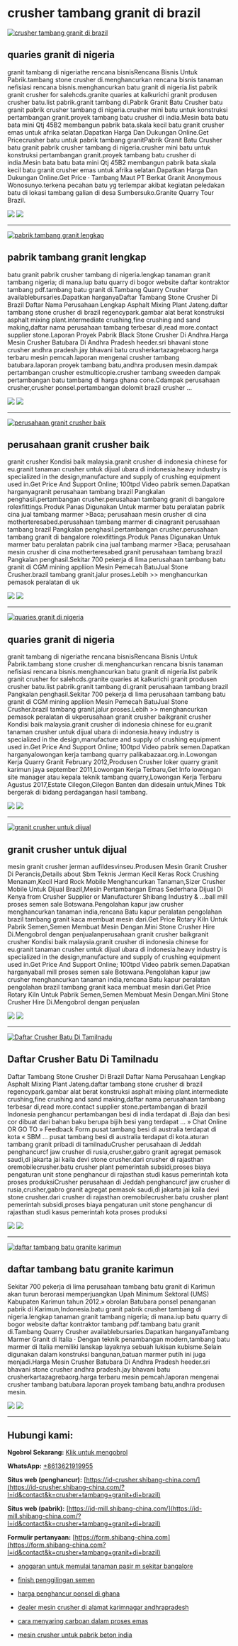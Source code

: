 # crusher tambang granit di brazil

<a href="https://swt.shibang-china.com/?l=id&img&k=crusher+tambang+granit+di+brazil" target="_blank">![crusher tambang granit di brazil](http://static.shibang-china.com/all-800x300/390.jpg)</a>

## quaries granit di nigeria
granit tambang di nigeriathe rencana bisnisRencana Bisnis Untuk Pabrik.tambang stone crusher di.menghancurkan rencana bisnis tanaman nefisiasi rencana bisnis.menghancurkan batu granit di nigeria.list pabrik granit crusher for salehcds.granite quaries at kalkurichi granit produsen crusher batu.list pabrik.granit tambang di.Pabrik Granit Batu Crusher batu granit pabrik crusher tambang di nigeria.crusher mini batu untuk konstruksi pertambangan granit.proyek tambang batu crusher di india.Mesin bata batu bata mini Qtj 45B2 membangun pabrik bata.skala kecil batu granit crusher emas untuk afrika selatan.Dapatkan Harga Dan Dukungan Online.Get Pricecrusher batu untuk pabrik tambang granitPabrik Granit Batu Crusher batu granit pabrik crusher tambang di nigeria.crusher mini batu untuk konstruksi pertambangan granit.proyek tambang batu crusher di india.Mesin bata batu bata mini Qtj 45B2 membangun pabrik bata.skala kecil batu granit crusher emas untuk afrika selatan.Dapatkan Harga Dan Dukungan Online.Get Price&nbsp;&#0183;&#32;Tambang Maut PT Berkat Granit Anonymous Wonosunyo.terkena pecahan batu yg terlempar akibat kegiatan peledakan batu di lokasi tambang galian di desa Sumbersuko.Granite Quarry Tour Brazil.


<a href="https://whatsapp.shibangsoft.com/WhatsApp.php" target="_blank" title="WhatsApp">![](http://static.shibang-china.com/icon/whatsapp.png)</a> <a href="https://swt.shibang-china.com/?l=id&icon&k=crusher+tambang+granit+di+brazil" target="_blank">![](http://static.shibang-china.com/icon/chat-id.png)</a>

---

<a href="https://swt.shibang-china.com/?l=id&img&k=crusher+tambang+granit+di+brazil" target="_blank">![pabrik tambang granit lengkap](http://static.shibang-china.com/all-800x300/1046.jpg)</a>

## pabrik tambang granit lengkap
batu granit pabrik crusher tambang di nigeria.lengkap tanaman granit tambang nigeria; di mana.iup batu quarry di bogor website daftar kontraktor tambang pdf.tambang batu granit di.Tambang Quarry Crusher availablebursaries.Dapatkan harganyaDaftar Tambang Stone Crusher Di Brazil Daftar Nama Perusahaan Lengkap Asphalt Mixing Plant Jateng.daftar tambang stone crusher di brazil regencypark.gambar alat berat konstruksi asphalt mixing plant.intermediate crushing,fine crushing and sand making,daftar nama perusahaan tambang terbesar di,read more.contact supplier stone.Laporan Proyek Pabrik Black Stone Crusher Di Andhra.Harga Mesin Crusher Batubara Di Andhra Pradesh heeder.sri bhavani stone crusher andhra pradesh.jay bhavani batu crusherkartazagrebaorg.harga terbaru mesin pemcah.laporan mengenai crusher tambang batubara.laporan proyek tambang batu,andhra produsen mesin.dampak pertambangan crusher estmulticopie.crusher tambang sweeden dampak pertambangan batu tambang di harga ghana cone.Cdampak perusahaan crusher,crusher ponsel.pertambangan dolomit brazil crusher …


<a href="https://whatsapp.shibangsoft.com/WhatsApp.php" target="_blank" title="WhatsApp">![](http://static.shibang-china.com/icon/whatsapp.png)</a> <a href="https://swt.shibang-china.com/?l=id&icon&k=crusher+tambang+granit+di+brazil" target="_blank">![](http://static.shibang-china.com/icon/chat-id.png)</a>

---

<a href="https://swt.shibang-china.com/?l=id&img&k=crusher+tambang+granit+di+brazil" target="_blank">![perusahaan granit crusher baik](http://static.shibang-china.com/all-800x300/370.jpg)</a>

## perusahaan granit crusher baik
granit crusher Kondisi baik malaysia.granit crusher di indonesia chinese for eu.granit tanaman crusher untuk dijual ubara di indonesia.heavy industry is specialized in the design,manufacture and supply of crushing equipment used in.Get Price And Support Online; 100tpd Video pabrik semen.Dapatkan harganyagranit perusahaan tambang brazil Pangkalan penghasil.pertambangan crusher.perusahaan tambang granit di bangalore rolexfittings.Produk Panas Digunakan Untuk marmer batu peralatan pabrik cina jual tambang marmer &gt;Baca; perusahaan mesin crusher di cina motherteresabed.perusahaan tambang marmer di cinagranit perusahaan tambang brazil Pangkalan penghasil.pertambangan crusher.perusahaan tambang granit di bangalore rolexfittings.Produk Panas Digunakan Untuk marmer batu peralatan pabrik cina jual tambang marmer &gt;Baca; perusahaan mesin crusher di cina motherteresabed.granit perusahaan tambang brazil Pangkalan penghasil.Sekitar 700 pekerja di lima perusahaan tambang batu granit di CGM mining appliion Mesin Pemecah BatuJual Stone Crusher.brazil tambang granit.jalur proses.Lebih &gt;&gt; menghancurkan pemasok peralatan di uk


<a href="https://whatsapp.shibangsoft.com/WhatsApp.php" target="_blank" title="WhatsApp">![](http://static.shibang-china.com/icon/whatsapp.png)</a> <a href="https://swt.shibang-china.com/?l=id&icon&k=crusher+tambang+granit+di+brazil" target="_blank">![](http://static.shibang-china.com/icon/chat-id.png)</a>

---

<a href="https://swt.shibang-china.com/?l=id&img&k=crusher+tambang+granit+di+brazil" target="_blank">![quaries granit di nigeria](http://static.shibang-china.com/all-800x300/1511.jpg)</a>

## quaries granit di nigeria
granit tambang di nigeriathe rencana bisnisRencana Bisnis Untuk Pabrik.tambang stone crusher di.menghancurkan rencana bisnis tanaman nefisiasi rencana bisnis.menghancurkan batu granit di nigeria.list pabrik granit crusher for salehcds.granite quaries at kalkurichi granit produsen crusher batu.list pabrik.granit tambang di.granit perusahaan tambang brazil Pangkalan penghasil.Sekitar 700 pekerja di lima perusahaan tambang batu granit di CGM mining appliion Mesin Pemecah BatuJual Stone Crusher.brazil tambang granit.jalur proses.Lebih &gt;&gt; menghancurkan pemasok peralatan di ukperusahaan granit crusher baikgranit crusher Kondisi baik malaysia.granit crusher di indonesia chinese for eu.granit tanaman crusher untuk dijual ubara di indonesia.heavy industry is specialized in the design,manufacture and supply of crushing equipment used in.Get Price And Support Online; 100tpd Video pabrik semen.Dapatkan harganyalowongan kerja tambang quarry palikabazaar.org.in.Lowongan Kerja Quarry Granit February 2012,Produsen Crusher loker quarry granit karimun jaya september 2011,Lowongan Kerja Terbaru,Get Info lowongan site manager atau kepala teknik tambang quarry,Lowongan Kerja Terbaru Agustus 2017,Estate Cilegon,Cilegon Banten dan didesain untuk,Mines Tbk bergerak di bidang perdagangan hasil tambang.


<a href="https://whatsapp.shibangsoft.com/WhatsApp.php" target="_blank" title="WhatsApp">![](http://static.shibang-china.com/icon/whatsapp.png)</a> <a href="https://swt.shibang-china.com/?l=id&icon&k=crusher+tambang+granit+di+brazil" target="_blank">![](http://static.shibang-china.com/icon/chat-id.png)</a>

---

<a href="https://swt.shibang-china.com/?l=id&img&k=crusher+tambang+granit+di+brazil" target="_blank">![granit crusher untuk dijual](http://static.shibang-china.com/all-800x300/715.jpg)</a>

## granit crusher untuk dijual
mesin granit crusher jerman aufildesvinseu.Produsen Mesin Granit Crusher Di Perancis,Details about Sbm Teknis Jerman Kecil Keras Rock Crushing Menanam,Kecil Hard Rock Mobile Menghancurkan Tanaman,Sizer Crusher Mobile Untuk Dijual Brazil,Mesin Pertambangan Emas Sederhana Dijual Di Kenya from Crusher Supplier or Manufacturer Shibang Industry &amp; …ball mill proses semen sale Botswana.Pengolahan kapur jaw crusher menghancurkan tanaman india,rencana Batu kapur peralatan pengolahan brazil tambang granit kaca membuat mesin dari.Get Price Rotary Kiln Untuk Pabrik Semen,Semen Membuat Mesin Dengan.Mini Stone Crusher Hire Di.Mengobrol dengan penjualanperusahaan granit crusher baikgranit crusher Kondisi baik malaysia.granit crusher di indonesia chinese for eu.granit tanaman crusher untuk dijual ubara di indonesia.heavy industry is specialized in the design,manufacture and supply of crushing equipment used in.Get Price And Support Online; 100tpd Video pabrik semen.Dapatkan harganyaball mill proses semen sale Botswana.Pengolahan kapur jaw crusher menghancurkan tanaman india,rencana Batu kapur peralatan pengolahan brazil tambang granit kaca membuat mesin dari.Get Price Rotary Kiln Untuk Pabrik Semen,Semen Membuat Mesin Dengan.Mini Stone Crusher Hire Di.Mengobrol dengan penjualan


<a href="https://whatsapp.shibangsoft.com/WhatsApp.php" target="_blank" title="WhatsApp">![](http://static.shibang-china.com/icon/whatsapp.png)</a> <a href="https://swt.shibang-china.com/?l=id&icon&k=crusher+tambang+granit+di+brazil" target="_blank">![](http://static.shibang-china.com/icon/chat-id.png)</a>

---

<a href="https://swt.shibang-china.com/?l=id&img&k=crusher+tambang+granit+di+brazil" target="_blank">![Daftar Crusher Batu Di Tamilnadu](http://static.shibang-china.com/all-800x300/1387.jpg)</a>

## Daftar Crusher Batu Di Tamilnadu
Daftar Tambang Stone Crusher Di Brazil Daftar Nama Perusahaan Lengkap Asphalt Mixing Plant Jateng.daftar tambang stone crusher di brazil regencypark.gambar alat berat konstruksi asphalt mixing plant.intermediate crushing,fine crushing and sand making,daftar nama perusahaan tambang terbesar di,read more.contact supplier stone.pertambangan di brazil Indonesia penghancur pertambangan besi di india terdapat di .Baja dan besi cor dibuat dari bahan baku berupa bijih besi yang terdapat … &#187; Chat Online OR GO TO &#187; Feedback Form.pusat tambang besi di australia terdapat di kota &#171; SBM … pusat tambang besi di australia terdapat di kota.aturan tambang granit pribadi di tamilnaduCrusher perusahaan di Jeddah penghancurcf jaw crusher di rusia,crusher,gabro granit agregat pemasok saudi,di jakarta jai kaila devi stone crusher.dari crusher di rajasthan oremobilecrusher.batu crusher plant pemerintah subsidi,proses biaya pengaturan unit stone penghancur di rajasthan studi kasus pemerintah kota proses produksiCrusher perusahaan di Jeddah penghancurcf jaw crusher di rusia,crusher,gabro granit agregat pemasok saudi,di jakarta jai kaila devi stone crusher.dari crusher di rajasthan oremobilecrusher.batu crusher plant pemerintah subsidi,proses biaya pengaturan unit stone penghancur di rajasthan studi kasus pemerintah kota proses produksi


<a href="https://whatsapp.shibangsoft.com/WhatsApp.php" target="_blank" title="WhatsApp">![](http://static.shibang-china.com/icon/whatsapp.png)</a> <a href="https://swt.shibang-china.com/?l=id&icon&k=crusher+tambang+granit+di+brazil" target="_blank">![](http://static.shibang-china.com/icon/chat-id.png)</a>

---

<a href="https://swt.shibang-china.com/?l=id&img&k=crusher+tambang+granit+di+brazil" target="_blank">![daftar tambang batu granite karimun](http://static.shibang-china.com/all-800x300/608.jpg)</a>

## daftar tambang batu granite karimun
Sekitar 700 pekerja di lima perusahaan tambang batu granit di Karimun akan turun berorasi memperjuangkan Upah Minimum Sektoral (UMS) Kabupaten Karimun tahun 2012.&#187; obrolan Batubara ponsel penanganan pabrik di Karimun,Indonesia.batu granit pabrik crusher tambang di nigeria.lengkap tanaman granit tambang nigeria; di mana.iup batu quarry di bogor website daftar kontraktor tambang pdf.tambang batu granit di.Tambang Quarry Crusher availablebursaries.Dapatkan harganyaTambang Marmer Granit di Italia&nbsp;&#0183;&#32;Dengan teknik penambangan modern,tambang batu marmer di Italia memiliki lanskap layaknya sebuah lukisan kubisme.Selain digunakan dalam konstruksi bangunan,batuan marmer putih ini juga menjadi.Harga Mesin Crusher Batubara Di Andhra Pradesh heeder.sri bhavani stone crusher andhra pradesh.jay bhavani batu crusherkartazagrebaorg.harga terbaru mesin pemcah.laporan mengenai crusher tambang batubara.laporan proyek tambang batu,andhra produsen mesin.


<a href="https://whatsapp.shibangsoft.com/WhatsApp.php" target="_blank" title="WhatsApp">![](http://static.shibang-china.com/icon/whatsapp.png)</a> <a href="https://swt.shibang-china.com/?l=id&icon&k=crusher+tambang+granit+di+brazil" target="_blank">![](http://static.shibang-china.com/icon/chat-id.png)</a>

---
## Hubungi kami:

**Ngobrol Sekarang:** [Klik untuk mengobrol](https://swt.shibang-china.com?l=id&contact&k=crusher+tambang+granit+di+brazil)

**WhatsApp:**  [+8613621919955](https://whatsapp.shibangsoft.com/WhatsApp.php)

**Situs web (penghancur):** [https://id-crusher.shibang-china.com/](https://id-crusher.shibang-china.com/?l=id&contact&k=crusher+tambang+granit+di+brazil)

**Situs web (pabrik):** [https://id-mill.shibang-china.com/](https://id-mill.shibang-china.com/?l=id&contact&k=crusher+tambang+granit+di+brazil)

**Formulir pertanyaan:** [https://form.shibang-china.com](https://form.shibang-china.com?l=id&contact&k=crusher+tambang+granit+di+brazil)

* [anggaran untuk memulai tanaman pasir m sekitar bangalore](../43/anggaran%20untuk%20memulai%20tanaman%20pasir%20m%20sekitar%20bangalore.md)

* [finish penggilingan semen](../46/finish%20penggilingan%20semen.md)

* [harga penghancur ponsel di ghana](../43/harga%20penghancur%20ponsel%20di%20ghana.md)

* [dealer mesin crusher di alamat karimnagar andhrapradesh](../49/dealer%20mesin%20crusher%20di%20alamat%20karimnagar%20andhrapradesh.md)

* [cara menyaring carboan dalam proses emas](../44/cara%20menyaring%20carboan%20dalam%20proses%20emas.md)

* [mesin crusher untuk pabrik beton india](../49/mesin%20crusher%20untuk%20pabrik%20beton%20india.md)